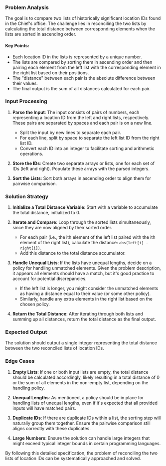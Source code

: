 ### Problem Analysis

The goal is to compare two lists of historically significant location IDs found in the Chief's office. The challenge lies in reconciling the two lists by calculating the total distance between corresponding elements when the lists are sorted in ascending order.

#### Key Points:
- Each location ID in the lists is represented by a unique number.
- The lists are compared by sorting them in ascending order and then pairing each element from the left list with the corresponding element in the right list based on their positions.
- The "distance" between each pair is the absolute difference between their values.
- The final output is the sum of all distances calculated for each pair.

### Input Processing

1. **Parse the Input**: The input consists of pairs of numbers, each representing a location ID from the left and right lists, respectively. These pairs are separated by spaces and each pair is on a new line.
   
   - Split the input by new lines to separate each pair.
   - For each line, split by space to separate the left list ID from the right list ID.
   - Convert each ID into an integer to facilitate sorting and arithmetic operations.

2. **Store the IDs**: Create two separate arrays or lists, one for each set of IDs (left and right). Populate these arrays with the parsed integers.

3. **Sort the Lists**: Sort both arrays in ascending order to align them for pairwise comparison.

### Solution Strategy

1. **Initialize a Total Distance Variable**: Start with a variable to accumulate the total distance, initialized to 0.

2. **Iterate and Compare**: Loop through the sorted lists simultaneously, since they are now aligned by their sorted order.
   
   - For each pair (i.e., the ith element of the left list paired with the ith element of the right list), calculate the distance: `abs(left[i] - right[i])`.
   - Add this distance to the total distance accumulator.

3. **Handle Unequal Lists**: If the lists have unequal lengths, decide on a policy for handling unmatched elements. Given the problem description, it appears all elements should have a match, but it's good practice to account for potential discrepancies.
   
   - If the left list is longer, you might consider the unmatched elements as having a distance equal to their value (or some other policy).
   - Similarly, handle any extra elements in the right list based on the chosen policy.

4. **Return the Total Distance**: After iterating through both lists and summing up all distances, return the total distance as the final output.

### Expected Output

The solution should output a single integer representing the total distance between the two reconciled lists of location IDs.

### Edge Cases

1. **Empty Lists**: If one or both input lists are empty, the total distance should be calculated accordingly, likely resulting in a total distance of 0 or the sum of all elements in the non-empty list, depending on the handling policy.
   
2. **Unequal Lengths**: As mentioned, a policy should be in place for handling lists of unequal lengths, even if it's expected that all provided inputs will have matched pairs.

3. **Duplicate IDs**: If there are duplicate IDs within a list, the sorting step will naturally group them together. Ensure the pairwise comparison still aligns correctly with these duplicates.

4. **Large Numbers**: Ensure the solution can handle large integers that might exceed typical integer bounds in certain programming languages.

By following this detailed specification, the problem of reconciling the two lists of location IDs can be systematically approached and solved.
